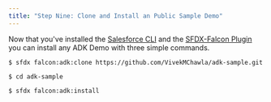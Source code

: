 ```yaml
---
title: "Step Nine: Clone and Install an Public Sample Demo"
---
```


Now that you've installed the [Salesforce CLI](https://developer.salesforce.com/tools/sfdxcli) and the [SFDX-Falcon Plugin](https://github.com/sfdx-isv/sfdx-falcon) you can install any ADK Demo with three simple commands.

```
$ sfdx falcon:adk:clone https://github.com/VivekMChawla/adk-sample.git

$ cd adk-sample

$ sfdx falcon:adk:install
```
<!--
Here are some additional public ADK Demos that you can clone and install.

TODO: Create a table containing other demos and descriptions of each
-->